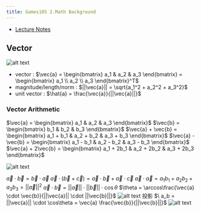 ```yaml
---
title: Games105 2.Math Background
---
```


- [Lecture Notes](https://games-105.github.io/ppt/02%20-%20Math%20Background.pdf)

## Vector

![alt text](image.png)

- vector : $\vec{a} = \begin{bmatrix} a_1 & a_2 & a_3 \end{bmatrix} = \begin{bmatrix} a_1 \\ a_2 \\ a_3 \end{bmatrix}^T$
- magnitude/length/norm : $||\vec{a}|| = \sqrt{a_1^2 + a_2^2 + a_3^2}$
- unit vector : $\hat{a} = \frac{\vec{a}}{||\vec{a}||}$

### Vector Arithmetic

$\vec{a} = \begin{bmatrix} a_1 & a_2 & a_3 \end{bmatrix}$
$\vec{b} = \begin{bmatrix} b_1 & b_2 & b_3 \end{bmatrix}$
$\vec{a} + \vec{b} = \begin{bmatrix} a_1 + b_1 & a_2 + b_2 & a_3 + b_3 \end{bmatrix}$
$\vec{a} - \vec{b} = \begin{bmatrix} a_1 - b_1 & a_2 - b_2 & a_3 - b_3 \end{bmatrix}$
$\vec{a} + 2\vec{b} = \begin{bmatrix} a_1 + 2b_1 & a_2 + 2b_2 & a_3 + 2b_3 \end{bmatrix}$

![alt text](image-1.png)

$\vec{a} \cdot \vec{b} = \vec{b} \cdot \vec{a}$
$\vec{a} \cdot (\vec{b} + \vec{c}) = \vec{a} \cdot \vec{b} + \vec{a} \cdot \vec{c}$
$\vec{a} \cdot \vec{a}  = a_1b_1 + a_2b_2 + a_3b_3 = ||\vec{a}||^2$
$\vec{a} \cdot \vec{b} = ||\vec{a}|| \cdot ||\vec{b}|| \cdot \cos\theta$
$\theta = \arccos\frac{\vec{a} \cdot \vec{b}}{||\vec{a}|| \cdot ||\vec{b}||}$
![alt text](image-2.png)
投影
$\ a_b = ||\vec{a}|| \cdot \cos\theta = \vec{a} \frac{\vec{b}}{||\vec{b}||}$
![alt text](image-3.png)

